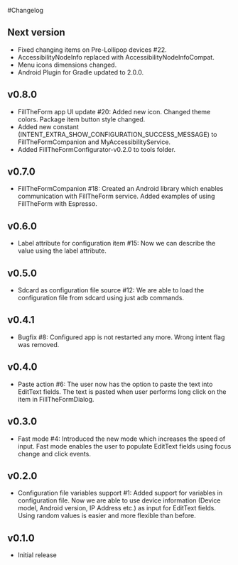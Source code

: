 #Changelog

## Next version
- Fixed changing items on Pre-Lollipop devices #22.
- AccessibilityNodeInfo replaced with AccessibilityNodeInfoCompat.
- Menu icons dimensions changed.
- Android Plugin for Gradle updated to 2.0.0.

## v0.8.0
- FillTheForm app UI update #20: Added new icon. Changed theme colors. Package item button style changed.
- Added new constant (INTENT_EXTRA_SHOW_CONFIGURATION_SUCCESS_MESSAGE) to FillTheFormCompanion and MyAccessibilityService.
- Added FillTheFormConfigurator-v0.2.0 to tools folder.

## v0.7.0
- FillTheFormCompanion #18: Created an Android library which enables communication with FillTheForm service. Added examples of using FillTheForm with Espresso.

## v0.6.0
- Label attribute for configuration item #15: Now we can describe the value using the label attribute.

## v0.5.0
- Sdcard as configuration file source #12: We are able to load the configuration file from sdcard using just adb commands.

## v0.4.1
- Bugfix #8: Configured app is not restarted any more. Wrong intent flag was removed.

## v0.4.0
- Paste action #6: The user now has the option to paste the text into EditText fields. The text is pasted when user performs long click on the item in FillTheFormDialog.

## v0.3.0
- Fast mode #4: Introduced the new mode which increases the speed of input. Fast mode enables the user to populate EditText fields using focus change and click events.

## v0.2.0
- Configuration file variables support #1: Added support for variables in configuration file. Now we are able to use device information (Device model, Android version, IP Address etc.) as input for EditText fields. Using random values is easier and more flexible than before.

## v0.1.0
- Initial release